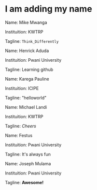 # I am adding my name


Name: Mike Mwanga

Instituition: KWTRP

Tagline: `Think_Differently`

Name: Henrick Aduda

Instituition: Pwani University

Tagline: Learning github


Name: Karega Pauline

Instituition: ICIPE

Tagline: "helloworld"

Name: Michael Landi 

Instituition: KWTRP

Tagline: *Cheers*

Name: Festus 

Instituition: Pwani University

Tagline: It's always fun

Name: Joseph Mulama 

Instituition: Pwani University 

Tagline: **Awesome!**

